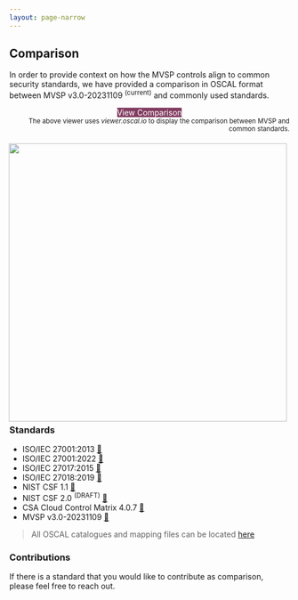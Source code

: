 ```yaml
---
layout: page-narrow
---
```

<div class="adoc">

## Comparison

In order to provide context on how the MVSP controls align to common security standards, we have provided a comparison in OSCAL format between MVSP v3.0-20231109 <sup>(current)</sup> and commonly used standards.

<div align="center">
      <a href="https://viewer.oscal.io/?url=https%3A%2F%2Fraw.githubusercontent.com%2Fvendorsec%2Fmvsp%2Fmaster%2Foscal%2Fmvsp%2FMVSP_v3.0-20231109-mapping-catalog.json"
        class="w-full no-underline rounded-md shadow text-center py-3 border border-transparent text-base font-medium block text-white bg-cadillac-600 md:py-4 md:text-lg md:px-4" style="text-decoration:none; background-color: #823D60; color: white;">
        View Comparison
      </a>
</div>

<div style="text-align: right">
      <sub>The above viewer uses <i>viewer.oscal.io</i> to display the comparison between MVSP and common standards.</sub>
</div>

<div>
      <p><img style="float:right;margin:5px" align="right" width="500" src="/images/mvsp_comparison_image.png"></p>
</div>


### Standards

*   ISO/IEC 27001:2013 [🔗](https://github.com/vendorsec/mvsp/tree/master/oscal/iso-27001_2013)
*   ISO/IEC 27001:2022 [🔗](https://github.com/vendorsec/mvsp/tree/master/oscal/iso-27001_2022)
*   ISO/IEC 27017:2015 [🔗](https://github.com/vendorsec/mvsp/tree/master/oscal/iso-27017_2015)
*   ISO/IEC 27018:2019 [🔗](https://github.com/vendorsec/mvsp/tree/master/oscal/iso-27018_2019)
*   NIST CSF 1.1 [🔗](https://github.com/vendorsec/mvsp/tree/master/oscal/nist/nist_csf_1.1)
*   NIST CSF 2.0 <sup>(DRAFT)</sup> [🔗](https://github.com/vendorsec/mvsp/tree/master/oscal/nist/nist_csf_2.0)
*   CSA Cloud Control Matrix 4.0.7 [🔗](https://github.com/vendorsec/mvsp/tree/master/oscal/csa-ccm)
*   MVSP v3.0-20231109 [🔗](https://github.com/vendorsec/mvsp/tree/master/oscal/mvsp)

> All OSCAL catalogues and mapping files can be located [here](https://github.com/vendorsec/mvsp/tree/master/oscal)


### Contributions

If there is a standard that you would like to contribute as comparison, please feel free to reach out.

</div>
